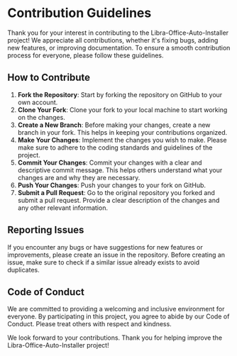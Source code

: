 # Contribution Guidelines

Thank you for your interest in contributing to the Libra-Office-Auto-Installer project! We appreciate all contributions, whether it's fixing bugs, adding new features, or improving documentation. To ensure a smooth contribution process for everyone, please follow these guidelines.

## How to Contribute

1. **Fork the Repository**: Start by forking the repository on GitHub to your own account.
2. **Clone Your Fork**: Clone your fork to your local machine to start working on the changes.
3. **Create a New Branch**: Before making your changes, create a new branch in your fork. This helps in keeping your contributions organized.
4. **Make Your Changes**: Implement the changes you wish to make. Please make sure to adhere to the coding standards and guidelines of the project.
5. **Commit Your Changes**: Commit your changes with a clear and descriptive commit message. This helps others understand what your changes are and why they are necessary.
6. **Push Your Changes**: Push your changes to your fork on GitHub.
7. **Submit a Pull Request**: Go to the original repository you forked and submit a pull request. Provide a clear description of the changes and any other relevant information.

## Reporting Issues

If you encounter any bugs or have suggestions for new features or improvements, please create an issue in the repository. Before creating an issue, make sure to check if a similar issue already exists to avoid duplicates.

## Code of Conduct

We are committed to providing a welcoming and inclusive environment for everyone. By participating in this project, you agree to abide by our Code of Conduct. Please treat others with respect and kindness.

We look forward to your contributions. Thank you for helping improve the Libra-Office-Auto-Installer project!
